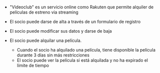 - "Videoclub" es un servicio online como Rakuten que permite alquiler de películas de estreno via streaming

- El socio puede darse de alta a través de un formulario de registro
- El socio puede modificar sus datos y darse de baja
- El socio puede alquilar una película. 
    - Cuando el socio ha alquilado una película, tiene disponible la película durante 3 días sin más restricciones
    - El socio puede ver la película si está alquilada y no ha expirado el límite de tiempo


